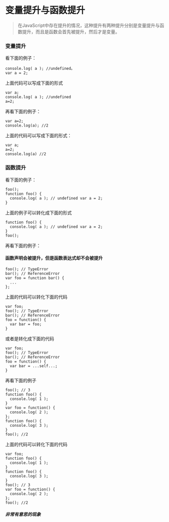 # 变量提升与函数提升
>在JavaScript中存在提升的情况，这种提升有两种提升分别是变量提升与函数提升，而且是函数会首先被提升，然后才是变量。
### 变量提升
看下面的例子：

```
console.log( a ); //undefined。
var a = 2;
```
上面代码可以写成下面的形式

```
var a;
console.log( a ); //undefined
a=2;
```
再看下面的例子：

```
var a=2;
console.log(a); //2
```
上面的代码可以写成下面的形式：

```
var a;
a=2;
console.log(a) //2
```
### 函数提升
看下面的例子：

```
foo();
function foo() {
  console.log( a ); // undefined var a = 2;
}
```
上面的例子可以转化成下面的形式

```
function foo() {
  console.log( a ); // undefined var a = 2;
}
foo();
```
再看下面的例子：
#### 函数声明会被提升，但是函数表达式却不会被提升
```
foo(); // TypeError
bar(); // ReferenceError
var foo = function bar() {
  ...
};
```
上面的代码可以转化下面的代码
```
var foo;
foo(); // TypeError
bar(); // ReferenceError
foo = function() {
  var bar = foo;
}
```
或者是转化成下面的代码
```
var foo;
foo(); // TypeError
bar(); // ReferenceError
foo = function() {
  var bar = ...self...;
}
```
再看下面的例子
```
foo(); // 3
function foo() {
  console.log( 1 );
}
var foo = function() {
  console.log( 2 );
};
function foo() {
  console.log( 3 );
}
foo(); //2
```
上面的代码可以转化下面的代码
```
var foo;
function foo() {
  console.log( 1 );
}
function foo() {
  console.log( 3 );
}
foo(); // 3
var foo = function() {
  console.log( 2 );
};
foo(); //2
```
##### 非常有意思的现象
